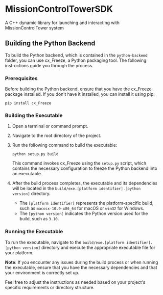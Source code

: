 # MissionControlTowerSDK
A C++ dynamic library for launching and interacting with MissionControlTower system

## Building the Python Backend

To build the Python backend, which is contained in the `python-backend` folder, you can use cx_Freeze, a Python packaging tool. The following instructions guide you through the process.

### Prerequisites

Before building the Python backend, ensure that you have the cx_Freeze package installed. If you don't have it installed, you can install it using pip:

```shell
pip install cx_Freeze
```

### Building the Executable

1. Open a terminal or command prompt.

2. Navigate to the root directory of the project.

3. Run the following command to build the executable:

   ```shell
   python setup.py build
   ```

   This command invokes cx_Freeze using the `setup.py` script, which contains the necessary configuration to freeze the Python backend into an executable.

4. After the build process completes, the executable and its dependencies will be located in the `build/exe.[platform identifier].[python version]` directory.

   - The `[platform identifier]` represents the platform-specific build, such as `macosx-10.9-x86_64` for macOS or `win32` for Windows.
   - The `[python version]` indicates the Python version used for the build, such as `3.10`.

### Running the Executable

To run the executable, navigate to the `build/exe.[platform identifier].[python version]` directory and execute the appropriate executable file for your platform.

**Note:** If you encounter any issues during the build process or when running the executable, ensure that you have the necessary dependencies and that your environment is correctly set up.

Feel free to adjust the instructions as needed based on your project's specific requirements or directory structure.
